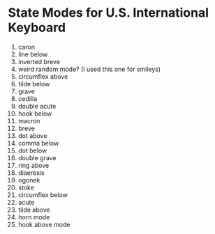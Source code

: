 # State Modes for U.S. International Keyboard

1.  caron
2.  line below
3.  inverted breve
4.  weird random mode? (I used this one for smileys)
5.  circumflex above
6.  tilde below
7.  grave
8.  cedilla
9.  double acute
10. hook below
11. macron
12. breve
13. dot above
14. comma below
15. dot below
16. double grave
17. ring above
18. diaeresis
19. ogonek
20. stoke
21. circumflex below
22. acute
23. tilde above
24. horn mode
25. hook above mode


